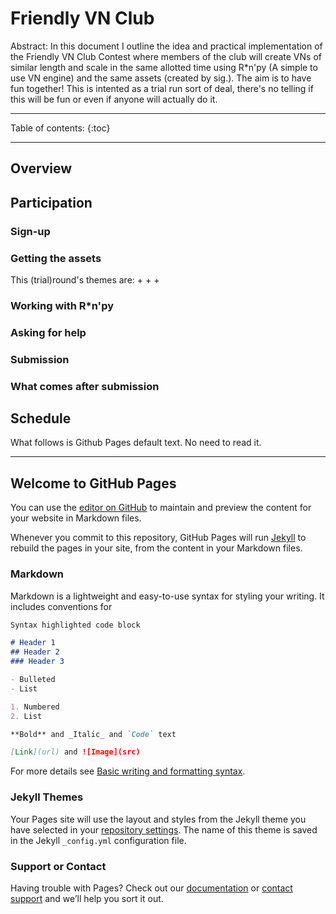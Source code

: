 # Friendly VN Club

Abstract: In this document I outline the idea and practical implementation of the Friendly VN Club Contest where members of the club will create VNs of similar length and scale in the same allotted time using R\*n'py (A simple to use VN engine) and the same assets (created by sig.). The aim is to have fun together! This is intented as a trial run sort of deal, there's no telling if this will be fun or even if anyone will actually do it.

---

Table of contents:
{:toc}

---

## Overview
## Participation
### Sign-up
### Getting the assets
This (trial)round's themes are:
+
+
+

### Working with R\*n'py
### Asking for help
### Submission
### What comes after submission

## Schedule

What follows is Github Pages default text. No need to read it.

---

## Welcome to GitHub Pages

You can use the [editor on GitHub](https://github.com/lumitalola/friendly-vn-club/edit/main/README.md) to maintain and preview the content for your website in Markdown files.

Whenever you commit to this repository, GitHub Pages will run [Jekyll](https://jekyllrb.com/) to rebuild the pages in your site, from the content in your Markdown files.

### Markdown

Markdown is a lightweight and easy-to-use syntax for styling your writing. It includes conventions for

```markdown
Syntax highlighted code block

# Header 1
## Header 2
### Header 3

- Bulleted
- List

1. Numbered
2. List

**Bold** and _Italic_ and `Code` text

[Link](url) and ![Image](src)
```

For more details see [Basic writing and formatting syntax](https://docs.github.com/en/github/writing-on-github/getting-started-with-writing-and-formatting-on-github/basic-writing-and-formatting-syntax).

### Jekyll Themes

Your Pages site will use the layout and styles from the Jekyll theme you have selected in your [repository settings](https://github.com/lumitalola/friendly-vn-club/settings/pages). The name of this theme is saved in the Jekyll `_config.yml` configuration file.

### Support or Contact

Having trouble with Pages? Check out our [documentation](https://docs.github.com/categories/github-pages-basics/) or [contact support](https://support.github.com/contact) and we’ll help you sort it out.
